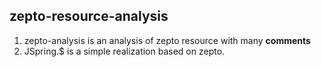 ## zepto-resource-analysis
1. zepto-analysis is an analysis of zepto resource with many **comments**
2. JSpring.$ is a simple realization based on zepto. 

